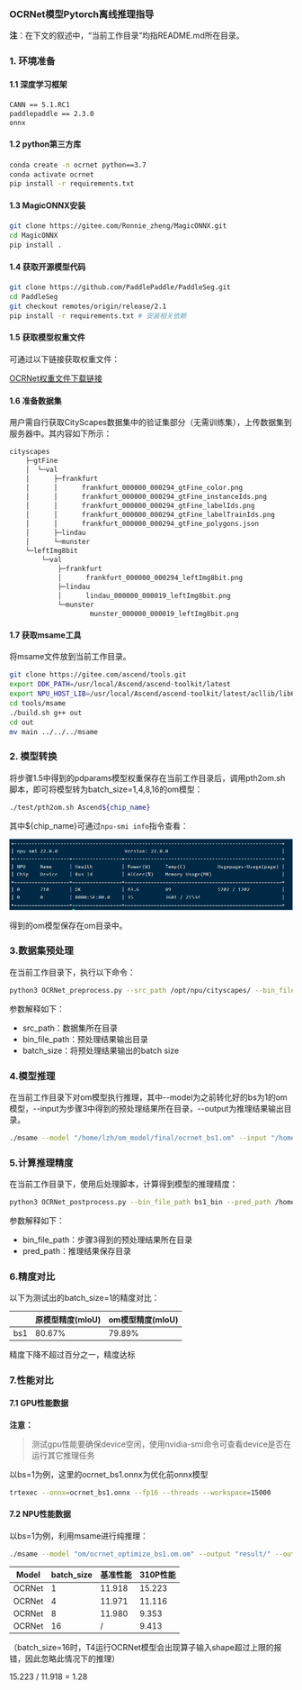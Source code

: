 ### OCRNet模型Pytorch离线推理指导

**注**：在下文的叙述中，“当前工作目录”均指README.md所在目录。

### 1. 环境准备

#### 1.1 深度学习框架

```
CANN == 5.1.RC1
paddlepaddle == 2.3.0
onnx 
```

#### 1.2 python第三方库

```sh
conda create -n ocrnet python==3.7
conda activate ocrnet
pip install -r requirements.txt
```

#### 1.3 MagicONNX安装

```sh
git clone https://gitee.com/Ronnie_zheng/MagicONNX.git
cd MagicONNX
pip install .
```

#### 1.4 获取开源模型代码

```sh
git clone https://github.com/PaddlePaddle/PaddleSeg.git
cd PaddleSeg
git checkout remotes/origin/release/2.1
pip install -r requirements.txt # 安装相关依赖
```

#### 1.5 获取模型权重文件

可通过以下链接获取权重文件：

[OCRNet权重文件下载链接](https://bj.bcebos.com/paddleseg/dygraph/cityscapes/ocrnet_hrnetw18_cityscapes_1024x512_160k/model.pdparams)

#### 1.6 准备数据集

用户需自行获取CityScapes数据集中的验证集部分（无需训练集），上传数据集到服务器中。其内容如下所示：

```
cityscapes
    ├─gtFine
    │  └─val
    │      ├─frankfurt
    │      │      frankfurt_000000_000294_gtFine_color.png
    │      │      frankfurt_000000_000294_gtFine_instanceIds.png
    │      │      frankfurt_000000_000294_gtFine_labelIds.png
    │      │      frankfurt_000000_000294_gtFine_labelTrainIds.png
    │      │      frankfurt_000000_000294_gtFine_polygons.json
    │      ├─lindau
    │      └─munster
    └─leftImg8bit
        └─val
            ├─frankfurt
            │      frankfurt_000000_000294_leftImg8bit.png
            ├─lindau
            │      lindau_000000_000019_leftImg8bit.png
            └─munster
                    munster_000000_000019_leftImg8bit.png
```

#### 1.7 获取msame工具

将msame文件放到当前工作目录。

```sh
git clone https://gitee.com/ascend/tools.git
export DDK_PATH=/usr/local/Ascend/ascend-toolkit/latest
export NPU_HOST_LIB=/usr/local/Ascend/ascend-toolkit/latest/acllib/lib64/stub
cd tools/msame
./build.sh g++ out
cd out
mv main ../../../msame
```



### 2. 模型转换

将步骤1.5中得到的pdparams模型权重保存在当前工作目录后，调用pth2om.sh脚本，即可将模型转为batch_size=1,4,8,16的om模型：

```sh
./test/pth2om.sh Ascend${chip_name}
```

其中${chip_name}可通过`npu-smi info`指令查看：

![输入图片说明](imagesimage.png)

得到的om模型保存在om目录中。

### 3.数据集预处理

在当前工作目录下，执行以下命令：

```sh
python3 OCRNet_preprocess.py --src_path /opt/npu/cityscapes/ --bin_file_path bs1_bin --batch_size 1
```

参数解释如下：

- src_path：数据集所在目录
- bin_file_path：预处理结果输出目录
- batch_size：将预处理结果输出的batch size

### 4.模型推理

在当前工作目录下对om模型执行推理，其中--model为之前转化好的bs为1的om模型，--input为步骤3中得到的预处理结果所在目录，--output为推理结果输出目录。

```sh
./msame --model "/home/lzh/om_model/final/ocrnet_bs1.om" --input "/home/lzh/bs1_bin/imgs" --output "/home/lzh/out/" --outfmt TXT 
```

### 5.计算推理精度

在当前工作目录下，使用后处理脚本，计算得到模型的推理精度：

```sh
python3 OCRNet_postprocess.py --bin_file_path bs1_bin --pred_path /home/lzh/out
```

参数解释如下：

- bin_file_path：步骤3得到的预处理结果所在目录
- pred_path：推理结果保存目录

### 6.精度对比

以下为测试出的batch_size=1的精度对比：

|      | 原模型精度(mIoU) | om模型精度(mIoU) |
| ---- | ---------------- | ---------------- |
| bs1  | 80.67%           | 79.89%           |

精度下降不超过百分之一，精度达标

### 7.性能对比

#### 7.1 GPU性能数据

**注意：**

> 测试gpu性能要确保device空闲，使用nvidia-smi命令可查看device是否在运行其它推理任务

以bs=1为例，这里的ocrnet_bs1.onnx为优化前onnx模型

```sh
trtexec --onnx=ocrnet_bs1.onnx --fp16 --threads --workspace=15000
```

#### 7.2 NPU性能数据

以bs=1为例，利用msame进行纯推理：

```sh
./msame --model "om/ocrnet_optimize_bs1.om.om" --output "result/" --outfmt TXT  --loop 100
```

| Model  | batch_size | 基准性能 | 310P性能 |
| ------ | ---------- | ----------------- | ------------------ |
| OCRNet | 1          | 11.918            | 15.223             |
| OCRNet | 4          | 11.971            | 11.116             |
| OCRNet | 8          | 11.980            | 9.353              |
| OCRNet | 16         | /                 | 9.413              |

（batch_size=16时，T4运行OCRNet模型会出现算子输入shape超过上限的报错，因此忽略此情况下的推理）

15.223 / 11.918 = 1.28

